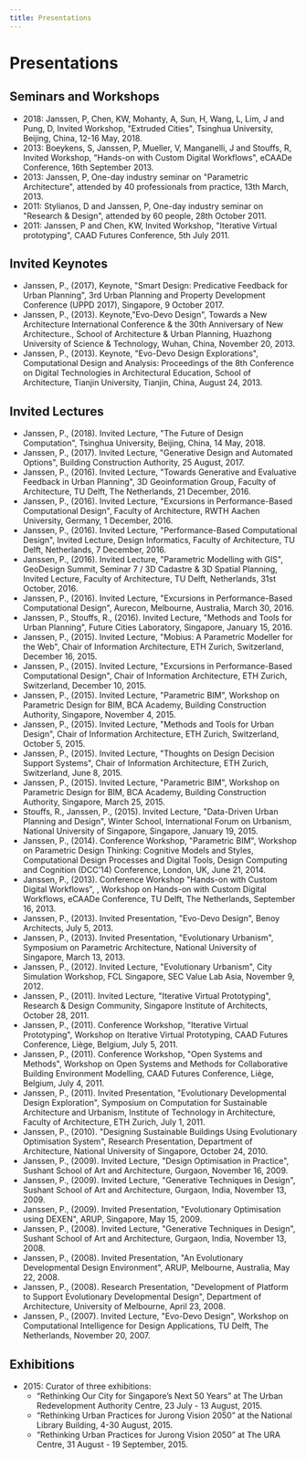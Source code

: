 ```yaml
---
title: Presentations
---
```

# Presentations

## Seminars and Workshops

- 2018: Janssen, P, Chen, KW, Mohanty, A, Sun, H, Wang, L, Lim, J and Pung, D, Invited Workshop, "Extruded Cities", Tsinghua University, Beijing, China, 12-16 May, 2018.
- 2013: Boeykens, S, Janssen, P, Mueller, V, Manganelli, J and Stouffs, R, Invited Workshop, "Hands-on with Custom Digital Workflows", eCAADe Conference, 16th September 2013.
- 2013: Janssen, P, One-day industry seminar on "Parametric Architecture", attended by 40 professionals from practice, 13th March, 2013.
- 2011: Stylianos, D and Janssen, P, One-day industry seminar on "Research & Design", attended by 60 people, 28th October 2011.
- 2011: Janssen, P and Chen, KW, Invited Workshop, "Iterative Virtual prototyping", CAAD Futures Conference, 5th July 2011.

## Invited Keynotes

- Janssen, P., (2017), Keynote, "Smart Design: Predicative Feedback for Urban Planning", 3rd Urban Planning and Property Development Conference (UPPD 2017), Singapore, 9 October 2017. 
- Janssen, P., (2013). Keynote,"Evo-Devo Design", Towards a New Architecture International Conference & the 30th Anniversary of New Architecture., School of Architecture & Urban Planning, Huazhong University of Science & Technology, Wuhan, China, November 20, 2013.
- Janssen, P., (2013). Keynote, "Evo-Devo Design Explorations", Computational Design and Analysis: Proceedings of the 8th Conference on Digital Technologies in Architectural Education, School of Architecture, Tianjin University, Tianjin, China, August 24, 2013.

## Invited Lectures

- Janssen, P., (2018). Invited Lecture, "The Future of Design Computation", Tsinghua University, Beijing, China, 14 May, 2018.
- Janssen, P., (2017). Invited Lecture, "Generative Design and Automated Options", Building Construction Authority, 25 August, 2017.
- Janssen, P., (2016). Invited Lecture, "Towards Generative and Evaluative Feedback in Urban Planning", 3D Geoinformation Group, Faculty of Architecture, TU Delft, The Netherlands, 21 December, 2016.
- Janssen, P., (2016). Invited Lecture, "Excursions in Performance-Based Computational Design", Faculty of Architecture, RWTH Aachen University, Germany, 1 December, 2016.
- Janssen, P., (2016). Invited Lecture, "Performance-Based Computational Design", Invited Lecture, Design Informatics, Faculty of Architecture, TU Delft, Netherlands, 7 December, 2016.
- Janssen, P., (2016). Invited Lecture, "Parametric Modelling with GIS", GeoDesign Summit, Seminar 7 / 3D Cadastre & 3D Spatial Planning, Invited Lecture, Faculty of Architecture, TU Delft, Netherlands, 31st October, 2016.
- Janssen, P., (2016). Invited Lecture, "Excursions in Performance-Based Computational Design", Aurecon, Melbourne, Australia, March 30, 2016.
- Janssen, P., Stouffs, R., (2016). Invited Lecture, "Methods and Tools for Urban Planning", Future Cities Laboratory, Singapore, January 15, 2016.
- Janssen, P., (2015). Invited Lecture, "Mobius: A Parametric Modeller for the Web", Chair of Information Architecture, ETH Zurich, Switzerland, December 16, 2015.
- Janssen, P., (2015). Invited Lecture, "Excursions in Performance-Based Computational Design", Chair of Information Architecture, ETH Zurich, Switzerland, December 10, 2015.
- Janssen, P., (2015). Invited Lecture, "Parametric BIM", Workshop on Parametric Design for BIM, BCA Academy, Building Construction Authority, Singapore, November 4, 2015.
- Janssen, P., (2015). Invited Lecture, "Methods and Tools for Urban Design", Chair of Information Architecture, ETH Zurich, Switzerland, October 5, 2015.
- Janssen, P., (2015). Invited Lecture, "Thoughts on Design Decision Support Systems", Chair of Information Architecture, ETH Zurich, Switzerland, June 8, 2015.
- Janssen, P., (2015). Invited Lecture, "Parametric BIM", Workshop on Parametric Design for BIM, BCA Academy, Building Construction Authority, Singapore, March 25, 2015.
- Stouffs, R., Janssen, P., (2015). Invited Lecture, "Data-Driven Urban Planning and Design", Winter School, International Forum on Urbanism, National University of Singapore, Singapore, January 19, 2015.
- Janssen, P., (2014). Conference Workshop, "Parametric BIM", Workshop on Parametric Design Thinking: Cognitive Models and Styles, Computational Design Processes and Digital Tools, Design Computing and Cognition (DCC’14) Conference, London, UK, June 21, 2014.
- Janssen, P., (2013). Conference Workshop "Hands-on with Custom Digital Workflows", , Workshop on Hands-on with Custom Digital Workflows, eCAADe Conference, TU Delft, The Netherlands, September 16, 2013.
- Janssen, P., (2013). Invited Presentation, "Evo-Devo Design", Benoy Architects, July 5, 2013.
- Janssen, P., (2013). Invited Presentation, "Evolutionary Urbanism", Symposium on Parametric Architecture, National University of Singapore, March 13, 2013.
- Janssen, P., (2012). Invited Lecture, "Evolutionary Urbanism", City Simulation Workshop, FCL Singapore, SEC Value Lab Asia, November 9, 2012.
- Janssen, P., (2011). Invited Lecture, "Iterative Virtual Prototyping", Research & Design Community, Singapore Institute of Architects, October 28, 2011.
- Janssen, P., (2011). Conference Workshop, "Iterative Virtual Prototyping", Workshop on Iterative Virtual Prototyping, CAAD Futures Conference, Liège, Belgium, July 5, 2011.
- Janssen, P., (2011). Conference Workshop, "Open Systems and Methods", Workshop on Open Systems and Methods for Collaborative Building Environment Modelling, CAAD Futures Conference, Liège, Belgium, July 4, 2011.
- Janssen, P., (2011). Invited Presentation, "Evolutionary Developmental Design Exploration", Symposium on Computation for Sustainable Architecture and Urbanism, Institute of Technology in Architecture, Faculty of Architecture, ETH Zurich, July 1, 2011.
- Janssen, P., (2010). "Designing Sustainable Buildings Using Evolutionary Optimisation System", Research Presentation, Department of Architecture, National University of Singapore, October 24, 2010.
- Janssen, P., (2009). Invited Lecture, "Design Optimisation in Practice", Sushant School of Art and Architecture, Gurgaon, November 16, 2009.
- Janssen, P., (2009). Invited Lecture, "Generative Techniques in Design", Sushant School of Art and Architecture, Gurgaon, India, November 13, 2009.
- Janssen, P., (2009). Invited Presentation, "Evolutionary Optimisation using DEXEN", ARUP, Singapore, May 15, 2009.
- Janssen, P., (2008). Invited Lecture, "Generative Techniques in Design", Sushant School of Art and Architecture, Gurgaon, India, November 13, 2008.
- Janssen, P., (2008). Invited Presentation, "An Evolutionary Developmental Design Environment", ARUP, Melbourne, Australia, May 22, 2008.
- Janssen, P., (2008). Research Presentation, "Development of Platform to Support Evolutionary Developmental Design", Department of Architecture, University of Melbourne, April 23, 2008.
- Janssen, P., (2007). Invited Lecture, "Evo-Devo Design", Workshop on Computational Intelligence for Design Applications, TU Delft, The Netherlands, November 20, 2007.

## Exhibitions

- 2015: Curator of three exhibitions:
  - “Rethinking Our City for Singapore’s Next 50 Years” at The Urban Redevelopment Authority Centre, 23 July - 13 August, 2015.
  - “Rethinking Urban Practices for Jurong Vision 2050” at the National Library Building, 4-30 August, 2015.
  - “Rethinking Urban Practices for Jurong Vision 2050” at The URA Centre, 31 August - 19 September, 2015.
